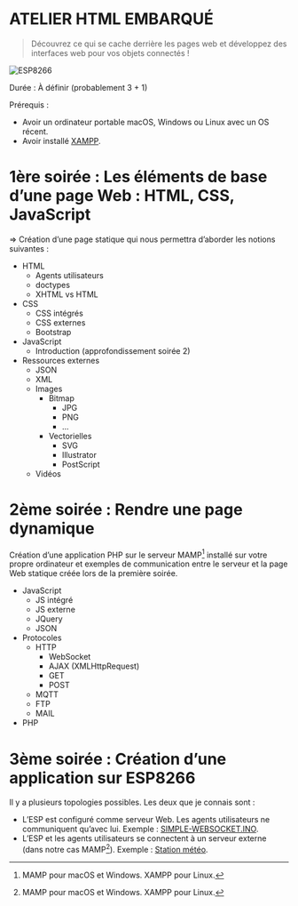 
# ATELIER HTML EMBARQUÉ

> Découvrez ce qui se cache derrière les pages web et développez des interfaces web pour vos objets connectés !

![ESP8266](http://ouilogique.com/images/NodeMCU_esp8266.jpg)

Durée : À définir (probablement 3 + 1)

Prérequis :
- Avoir un ordinateur portable macOS, Windows ou Linux avec un OS récent.
- Avoir installé [XAMPP](https://www.apachefriends.org/fr/index.html).

# 1ère soirée : Les éléments de base d’une page Web : HTML, CSS, JavaScript

⇒ Création d’une page statique qui nous permettra d’aborder les notions suivantes :

- HTML
	- Agents utilisateurs
	- doctypes
	- XHTML vs HTML
- CSS
	- CSS intégrés
	- CSS externes
	- Bootstrap
- JavaScript
	- Introduction (approfondissement soirée 2)
- Ressources externes
	- JSON
	- XML
	- Images
		- Bitmap
			- JPG
			- PNG
			- ...
		- Vectorielles
			- SVG
			- Illustrator
			- PostScript
	- Vidéos


# 2ème soirée : Rendre une page dynamique

Création d’une application PHP sur le serveur MAMP[^1] installé sur votre propre ordinateur et exemples de communication entre le serveur et la page Web statique créée lors de la première soirée.

- JavaScript
	- JS intégré
	- JS externe
	- JQuery
	- JSON
- Protocoles
	- HTTP
		- WebSocket
		- AJAX (XMLHttpRequest)
		- GET
		- POST
	- MQTT
	- FTP
	- MAIL
- PHP


# 3ème soirée : Création d’une application sur ESP8266

Il y a plusieurs topologies possibles. Les deux que je connais sont :

- L’ESP est configuré comme serveur Web. Les agents utilisateurs ne communiquent qu’avec lui. Exemple : [SIMPLE-WEBSOCKET.INO](https://github.com/NicHub/ouilogique-ESP8266-Arduino/tree/master/simple-websocket).
- L’ESP et les agents utilisateurs se connectent à un serveur externe (dans notre cas MAMP[^1]). Exemple : [Station météo](http://notepadxx.com/meteo/).


[^1]: MAMP pour macOS et Windows. XAMPP pour Linux.
